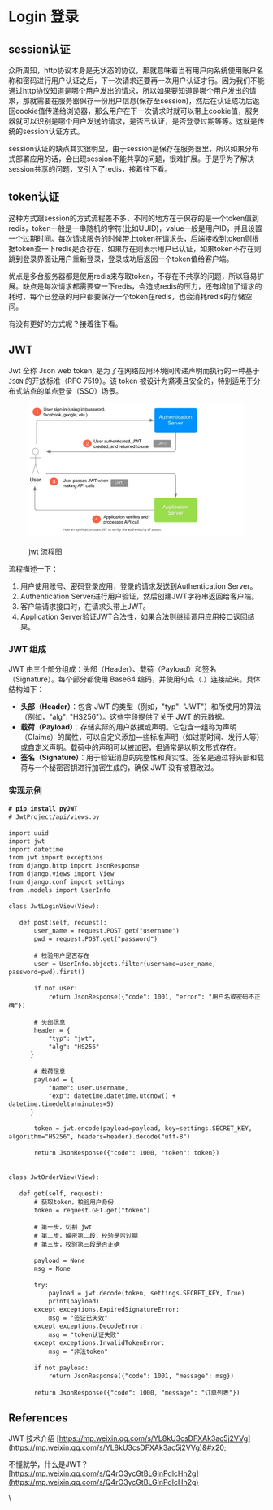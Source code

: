# Login 登录

## session认证

众所周知，http协议本身是无状态的协议，那就意味着当有用户向系统使用账户名称和密码进行用户认证之后，下一次请求还要再一次用户认证才行。因为我们不能通过http协议知道是哪个用户发出的请求，所以如果要知道是哪个用户发出的请求，那就需要在服务器保存一份用户信息(保存至session)，然后在认证成功后返回cookie值传递给浏览器，那么用户在下一次请求时就可以带上cookie值，服务器就可以识别是哪个用户发送的请求，是否已认证，是否登录过期等等。这就是传统的session认证方式。

session认证的缺点其实很明显，由于session是保存在服务器里，所以如果分布式部署应用的话，会出现session不能共享的问题，很难扩展。于是乎为了解决session共享的问题，又引入了redis，接着往下看。

## token认证

这种方式跟session的方式流程差不多，不同的地方在于保存的是一个token值到redis，token一般是一串随机的字符(比如UUID)，value一般是用户ID，并且设置一个过期时间。每次请求服务的时候带上token在请求头，后端接收到token则根据token查一下redis是否存在，如果存在则表示用户已认证，如果token不存在则跳到登录界面让用户重新登录，登录成功后返回一个token值给客户端。

优点是多台服务器都是使用redis来存取token，不存在不共享的问题，所以容易扩展。缺点是每次请求都需要查一下redis，会造成redis的压力，还有增加了请求的耗时，每个已登录的用户都要保存一个token在redis，也会消耗redis的存储空间。

有没有更好的方式呢？接着往下看。

## JWT

Jwt 全称 Json web token, 是为了在网络应用环境间传递声明而执行的一种基于 `JSON` 的开放标准（RFC 7519）。该 token 被设计为紧凑且安全的，特别适用于分布式站点的单点登录（SSO）场景。

<figure><img src="../../.gitbook/assets/f84b0a914d9077c432db25010a3ca013.png" alt=""><figcaption><p>jwt 流程图</p></figcaption></figure>

流程描述一下：

1. 用户使用账号、密码登录应用，登录的请求发送到Authentication Server。
2. Authentication Server进行用户验证，然后创建JWT字符串返回给客户端。
3. 客户端请求接口时，在请求头带上JWT。
4. Application Server验证JWT合法性，如果合法则继续调用应用接口返回结果。

### JWT 组成

JWT 由三个部分组成：头部（Header）、载荷（Payload）和签名（Signature）。每个部分都使用 Base64 编码，并使用句点（.）连接起来。具体结构如下：

* **头部（Header）**：包含 JWT 的类型（例如，"typ": "JWT"）和所使用的算法（例如，"alg": "HS256"）。这些字段提供了关于 JWT 的元数据。
* **载荷（Payload）**：存储实际的用户数据或声明。它包含一组称为声明（Claims）的属性，可以自定义添加一些标准声明（如过期时间、发行人等）或自定义声明。载荷中的声明可以被加密，但通常是以明文形式存在。
* **签名（Signature）**：用于验证消息的完整性和真实性。签名是通过将头部和载荷与一个秘密密钥进行加密生成的，确保 JWT 没有被篡改过。

### 实现示例

<pre class="language-python"><code class="lang-python"><strong># pip install pyJWT
</strong># JwtProject/api/views.py

import uuid
import jwt
import datetime
from jwt import exceptions
from django.http import JsonResponse
from django.views import View
from django.conf import settings
from .models import UserInfo

class JwtLoginView(View):

   def post(self, request):
       user_name = request.POST.get("username")
       pwd = request.POST.get("password")

       # 校验用户是否存在
       user = UserInfo.objects.filter(username=user_name, password=pwd).first()

       if not user:
           return JsonResponse({"code": 1001, "error": "用户名或密码不正确"})

       # 头部信息
       header = {
           "typ": "jwt",
           "alg": "HS256"
      }

       # 载荷信息
       payload = {
           "name": user.username,
           "exp": datetime.datetime.utcnow() + datetime.timedelta(minutes=5)
      }

       token = jwt.encode(payload=payload, key=settings.SECRET_KEY, algorithm="HS256", headers=header).decode("utf-8")

       return JsonResponse({"code": 1000, "token": token})


class JwtOrderView(View):

   def get(self, request):
       # 获取token，校验用户身份
       token = request.GET.get("token")

       # 第一步，切割 jwt
       # 第二步，解密第二段，校验是否过期
       # 第三步，校验第三段是否正确

       payload = None
       msg = None

       try:
           payload = jwt.decode(token, settings.SECRET_KEY, True)
           print(payload)
       except exceptions.ExpiredSignatureError:
           msg = "签证已失效"
       except exceptions.DecodeError:
           msg = "token认证失败"
       except exceptions.InvalidTokenError:
           msg = "非法token"

       if not payload:
           return JsonResponse({"code": 1001, "message": msg})

       return JsonResponse({"code": 1000, "message": "订单列表"})
</code></pre>



## References

JWT 技术介绍 [https://mp.weixin.qq.com/s/YL8kU3csDFXAk3ac5j2VVg](https://mp.weixin.qq.com/s/YL8kU3csDFXAk3ac5j2VVg)&#x20;

不懂就学，什么是JWT？[https://mp.weixin.qq.com/s/Q4rO3ycGtBLGlnPdlcHh2g](https://mp.weixin.qq.com/s/Q4rO3ycGtBLGlnPdlcHh2g)

\


